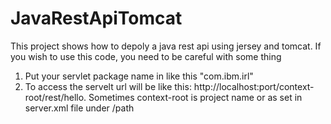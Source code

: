 # JavaRestApiTomcat
This project shows how to depoly a java rest api using jersey and tomcat.
If you wish to use this code, you need to be careful with some thing
1. Put your servlet package name in <init-param> like this
    "<param-value>com.ibm.irl</param-value>"
2. To access the servelt url will be like this: http://localhost:port/context-root/rest/hello. Sometimes context-root is project name or as set in server.xml file under /path

